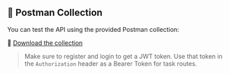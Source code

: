 ## 🧪 Postman Collection

You can test the API using the provided Postman collection:

🔗 [Download the collection](./postman/Task_Management_API.postman_collection.json)

> Make sure to register and login to get a JWT token. Use that token in the `Authorization` header as a Bearer Token for task routes.
